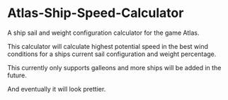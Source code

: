 # Atlas-Ship-Speed-Calculator
A ship sail and weight configuration calculator for the game Atlas.

This calculator will calculate highest potential speed in the best wind conditions for a ships current sail configuration and weight percentage.

This currently only supports galleons and more ships will be added in the future.

And eventually it will look prettier.
